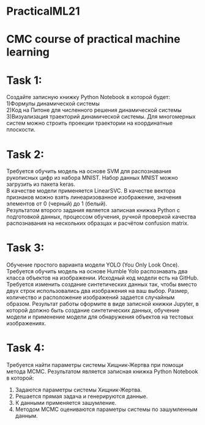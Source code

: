 # PracticalML21
# CMC course of practical machine learning
# Task 1:
Создайте записную книжку Python Notebook в которой будет:   
1)Формулы динамической системы  
2)Код на Питоне для численного решения динамической системы  
3)Визуализация траекторий динамической системы. Для многомерных систем можно строить проекции траектории на координатные плоскости.   

# Task 2:
Требуется обучить модель на основе SVM для распознавания рукописных цифр из набора MNIST. Набор данных MNIST можно загрузить из пакета keras.   
В качестве модели применяется LinearSVC. В качестве вектора признаков можно взять линеаризованное изображение, значения элементов от 0 (черный) до 1 (белый).   
Результатом второго задания является записная книжка Python с подготовкой данных, процессом обучения, ручной проверкой качества распознавания на нескольких образцах и     расчётом confusion matrix.   

# Task 3:
Обучение простого варианта модели YOLO (You Only Look Once). 
Требуется обучить модель на основе Humble Yolo распознавать два класса объектов на изображении. 
Исходный код модели есть на GitHub. Требуется изменить создание синтетических данных так, чтобы вместо  
двух строк использовались два изображения на ваш выбор. Размер, количество и расположение изображений задается случайным образом. 
Результат работы оформите в виде записной книжки Jupyter, в которой должно быть создание синтетических данных, обучение модели и применение модели для обнаружения объектов на тестовых изображениях. 

# Task 4:
Требуется найти параметры системы Хищник-Жертва при помощи метода MCMC. 
Результатом является записная книжка Python Notebook в которой: 
1) Задаются параметры системы Хищник-Жертва.  
2) Решается прямая задача и генерируются данные.  
3) К данными применяется зашумление.  
4) Методом MCMC оцениваются параметры системы по зашумленным данным.  


 

 

 
